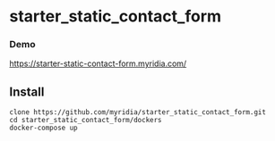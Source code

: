 # starter_static_contact_form

### Demo

https://starter-static-contact-form.myridia.com/


## Install
```
clone https://github.com/myridia/starter_static_contact_form.git
cd starter_static_contact_form/dockers
docker-compose up

```
